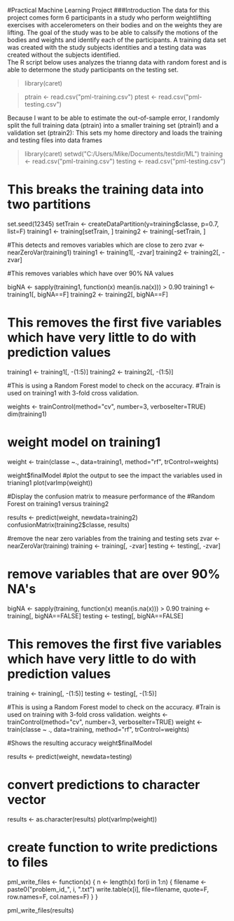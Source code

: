 
#Practical Machine Learning Project
###Introduction
The data for this project comes form 6 participants in a study who perform weightlifting exercises with accelerometers on their bodies and on the weights they are lifting.  The goal of the study was to be able to calssify the motions of the bodies and weights and identify each of the participants.  A training data set was created with the study subjects identities and a testing data was created without the subjects identified.  
The R script below uses analyzes the trianng data with random forest and is able to determone the study participants on the testing set.




>library(caret)

>ptrain <- read.csv("pml-training.csv")
>ptest <- read.csv("pml-testing.csv")

Because I want to be able to estimate the out-of-sample error, I randomly split the full training data (ptrain) into a smaller training set (ptrain1) and a validation set (ptrain2):
This sets my home directory and loads the training and testing files into data frames
>library(caret)
>setwd("C:/Users/Mike/Documents/testdir/ML")
>training <- read.csv("pml-training.csv")
>testing <- read.csv("pml-testing.csv")

# This breaks the training data into two partitions
set.seed(12345)
setTrain <- createDataPartition(y=training$classe, p=0.7, list=F)
training1 <- training[setTrain, ]
training2 <- training[-setTrain, ]

#This detects and removes variables which are close to zero 
zvar <- nearZeroVar(training1)
training1 <- training1[, -zvar]
training2 <- training2[, -zvar]

#This removes variables which have over 90% NA values

bigNA <- sapply(training1, function(x) mean(is.na(x))) > 0.90
training1 <- training1[, bigNA==F]
training2 <- training2[, bigNA==F]

# This removes the first five variables which have very little to do with prediction values
training1 <- training1[, -(1:5)]
training2 <- training2[, -(1:5)]

#This is using a Random Forest model to check on the accuracy. 
#Train is used on training1 with 3-fold cross validation.

weights <- trainControl(method="cv", number=3, verboseIter=TRUE)
dim(training1)
# weight model on training1
weight <- train(classe ~., data=training1, method="rf", trControl=weights)

weight$finalModel
#plot the output to see the impact the variables used in trianing1
plot(varImp(weight))

#Display the confusion matrix to measure performance of the 
#Random Forest on training1 versus training2

results <- predict(weight, newdata=training2)
confusionMatrix(training2$classe, results)

#remove the near zero variables from the training and testing sets
zvar <- nearZeroVar(training)
training <- training[, -zvar]
testing <- testing[, -zvar]

# remove variables that are over 90% NA's
bigNA <- sapply(training, function(x) mean(is.na(x))) > 0.90
training <- training[, bigNA==FALSE]
testing <- testing[, bigNA==FALSE]

# This removes the first five variables which have very little to do with prediction values
training <- training[, -(1:5)]
testing <- testing[, -(1:5)]

#This is using a Random Forest model to check on the accuracy. 
#Train is used on training with 3-fold cross validation.
weights <- trainControl(method="cv", number=3, verboseIter=TRUE)
weight <- train(classe ~ ., data=training, method="rf", trControl=weights)

#Shows the resulting accuracy
weight$finalModel

  results <- predict(weight, newdata=testing)

# convert predictions to character vector
results <- as.character(results)
plot(varImp(weight))

# create function to write predictions to files
pml_write_files <- function(x) {
  n <- length(x)
  for(i in 1:n) {
    filename <- paste0("problem_id_", i, ".txt")
    write.table(x[i], file=filename, quote=F, row.names=F, col.names=F)
  }
}

pml_write_files(results)
